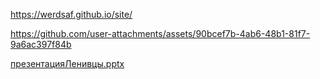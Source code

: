 https://werdsaf.github.io/site/



https://github.com/user-attachments/assets/90bcef7b-4ab6-48b1-81f7-9a6ac397f84b

[презентацияЛенивцы.pptx](https://github.com/user-attachments/files/19041879/default.pptx)



